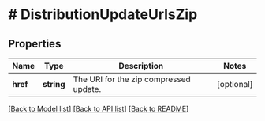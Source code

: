 # # DistributionUpdateUrlsZip

## Properties

Name | Type | Description | Notes
------------ | ------------- | ------------- | -------------
**href** | **string** | The URI for the zip compressed update. | [optional]

[[Back to Model list]](../../README.md#models) [[Back to API list]](../../README.md#endpoints) [[Back to README]](../../README.md)
